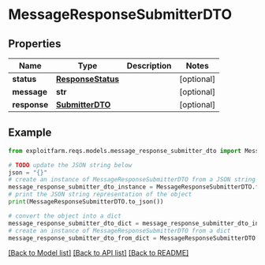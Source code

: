 # MessageResponseSubmitterDTO


## Properties

Name | Type | Description | Notes
------------ | ------------- | ------------- | -------------
**status** | [**ResponseStatus**](ResponseStatus.md) |  | [optional] 
**message** | **str** |  | [optional] 
**response** | [**SubmitterDTO**](SubmitterDTO.md) |  | [optional] 

## Example

```python
from exploitfarm.reqs.models.message_response_submitter_dto import MessageResponseSubmitterDTO

# TODO update the JSON string below
json = "{}"
# create an instance of MessageResponseSubmitterDTO from a JSON string
message_response_submitter_dto_instance = MessageResponseSubmitterDTO.from_json(json)
# print the JSON string representation of the object
print(MessageResponseSubmitterDTO.to_json())

# convert the object into a dict
message_response_submitter_dto_dict = message_response_submitter_dto_instance.to_dict()
# create an instance of MessageResponseSubmitterDTO from a dict
message_response_submitter_dto_from_dict = MessageResponseSubmitterDTO.from_dict(message_response_submitter_dto_dict)
```
[[Back to Model list]](../README.md#documentation-for-models) [[Back to API list]](../README.md#documentation-for-api-endpoints) [[Back to README]](../README.md)


